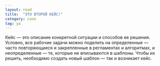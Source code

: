 ```yaml
---
layout: read
title:  "ЭТО ВТОРОЙ КЕЙС!"
category: case
tag: ya
---
```


Кейс — это описание конкретной ситуации и способов ее решения. Условно, все рабочие задачи можно поделить на определенные — часто повторяющиеся и закрепленные в регламентах и алгоритмах, и неопределенные — те, которые не вписываются в шаблоны. Чтобы их решить, необходимо создать новый шаблон — так и возникает кейс.